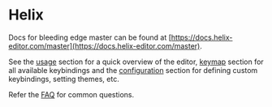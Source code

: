 # Helix

Docs for bleeding edge master can be found at
[https://docs.helix-editor.com/master](https://docs.helix-editor.com/master).

See the [usage] section for a quick overview of the editor, [keymap]
section for all available keybindings and the [configuration] section
for defining custom keybindings, setting themes, etc.

Refer the [FAQ] for common questions.

[FAQ]: https://github.com/helix-editor/helix/wiki/FAQ
[usage]: ./usage.md
[keymap]: ./keymap.md
[configuration]: ./configuration.md
